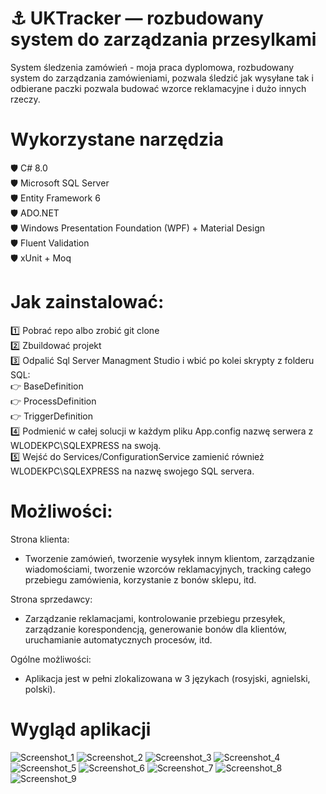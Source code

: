 # ⚓ UKTracker — rozbudowany system do zarządzania przesylkami
System śledzenia zamówień - moja praca dyplomowa, rozbudowany system do zarządzania zamówieniami, pozwala śledzić jak wysyłane tak i odbierane paczki pozwala budować wzorce reklamacyjne i dużo innych rzeczy.

# Wykorzystane narzędzia
🛡️ C# 8.0  
🛡️ Microsoft SQL Server  
🛡️ Entity Framework 6  
🛡️ ADO.NET  
🛡️ Windows Presentation Foundation (WPF) + Material Design  
🛡️ Fluent Validation  
🛡️ xUnit + Moq  

# Jak zainstalować:
1️⃣ Pobrać repo albo zrobić git clone   
2️⃣ Zbuildować projekt  
3️⃣ Odpalić Sql Server Managment Studio i wbić po kolei skrypty z folderu SQL:  
    👉 BaseDefinition  
    👉 ProcessDefinition  
    👉 TriggerDefinition  
4️⃣ Podmienić w całej solucji w każdym pliku App.config nazwę serwera z WLODEKPC\SQLEXPRESS na swoją.  
5️⃣ Wejść do Services/ConfigurationService zamienić również WLODEKPC\SQLEXPRESS na nazwę swojego SQL servera.  

# Możliwości:  
Strona klienta:
- Tworzenie zamówień, tworzenie wysyłek innym klientom, zarządzanie wiadomościami, tworzenie wzorców reklamacyjnych, tracking całego przebiegu zamówienia, korzystanie z bonów sklepu, itd.  
  
Strona sprzedawcy:
- Zarządzanie reklamacjami, kontrolowanie przebiegu przesyłek, zarządzanie korespondencją, generowanie bonów dla klientów, uruchamianie automatycznych procesów, itd.  

Ogólne możliwości:
- Aplikacja jest w pełni zlokalizowana w 3 językach (rosyjski, agnielski, polski).  

# Wygląd aplikacji
![Screenshot_1](https://user-images.githubusercontent.com/19534189/179368891-74c041ee-b52c-4dc8-8314-a05a7d980a23.jpg)
![Screenshot_2](https://user-images.githubusercontent.com/19534189/179368893-5d6a2bda-77db-4acf-9112-7cc40e102804.jpg)
![Screenshot_3](https://user-images.githubusercontent.com/19534189/179368896-6b4d2c62-d8f1-4138-8c67-b466dc117ced.jpg)
![Screenshot_4](https://user-images.githubusercontent.com/19534189/179368897-b38a1eae-4d81-4631-9e70-36eeb0e01f35.jpg)
![Screenshot_5](https://user-images.githubusercontent.com/19534189/179368898-f91d2781-c8b5-4be8-9c8f-1151b5c218a4.jpg)
![Screenshot_6](https://user-images.githubusercontent.com/19534189/179368900-a07a906e-d672-4587-adc5-619e7983fc3b.jpg)
![Screenshot_7](https://user-images.githubusercontent.com/19534189/179368903-a70dda84-1813-42b2-a4da-b7d08feaf436.jpg)
![Screenshot_8](https://user-images.githubusercontent.com/19534189/179368904-82405676-7979-446c-bed0-d5c6da333334.jpg)
![Screenshot_9](https://user-images.githubusercontent.com/19534189/179368905-e743d109-3cbf-4565-af48-daa0c7f03822.jpg)
